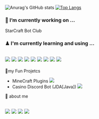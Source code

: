    ![Anurag's GitHub stats](https://github-readme-stats.vercel.app/api?username=iqpizza6349&show_icons=true&theme=cobalt) [![Top Langs](https://github-readme-stats.vercel.app/api/top-langs/?username=iqpizza6349&&show_icons=true&theme=cobalt&layout=compact)](https://github.com/iqpizza6349/github-readme-stats)

<h3>🔨 I’m currently working on ...</h3>

StarCraft Bot Club

<h3>♟ I'm currently learning and using ...</h3>

<h2>
  <img src="https://img.shields.io/badge/Java-red?style=flat-square&logo=java&logoColor=white"/> 
  <img src="https://img.shields.io/badge/Python-blue?style=flat-square&logo=python&logoColor=white"/>
  <img src="https://img.shields.io/badge/Kotlin-purple?style=flat-square&logo=kotlin&logoColor=white"/>
  <img src="https://img.shields.io/badge/MySQL-orange?style=flat-square&logo=mysql&logoColor=white"/>
  <img src="https://img.shields.io/badge/SpringBoot-green?style=flat-square&logo=spring&logoColor=white"/>
  <img src="https://img.shields.io/badge/Heroku-purple?style=flat-square&logo=heroku&logoColor=white"/>
  <img src="https://img.shields.io/badge/AndroidStudio-skyblue?style=flat-square&logo=androidStudio&logoColor=white"/>
  <img src="https://img.shields.io/badge/IntelliJ-white?style=flat-square&logo=JetBrains&logoColor=black"/>
   <img src="https://img.shields.io/badge/Postman-orange?style=flat-square&logo=PostMan&logoColor=white"/>
</h2>

🎇my Fun Projetcs
- MineCraft Plugins <img src="https://img.shields.io/badge/minecraft-gray?style=flat-square&logo=minecraft&logoColor=white"/>
- Casino Discord Bot (JDA[Java]) <img src="https://img.shields.io/badge/discord-blue?style=flat-square&logo=discord&logoColor=white"/>

🎈 about me
<h2>
  <a href="mailto:iqpizza@dgsw.hs.kr" target="_blank"><img src="https://img.shields.io/badge/Gmail-red?style=flat-square&logo=gmail&logoColor=white"/></a>
  <a href="https://workshop-6349.tistory.com/" target="_blank"><img src="https://img.shields.io/badge/Tistory-black?style=flat-square&logo=T-mobile&logoColor=white"/></a>
  <a href="https://github.com/iqpizza6349" target="_blank"><img src="https://img.shields.io/badge/github-black?style=flat-square&logo=github&logoColor=white"/></a>
  <img src="https://img.shields.io/badge/IQPIZZA6349-gray?style=flat-square&logo=discord&logoColor=white"/>
</h2>

<!---
iqpizza6349/iqpizza6349 is a ✨ special ✨ repository because its `README.md` (this file) appears on your GitHub profile.
You can click the Preview link to take a look at your changes.
--->
